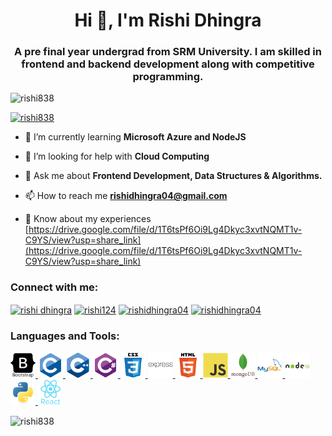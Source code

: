 <h1 align="center">Hi 👋, I'm Rishi Dhingra</h1>
<h3 align="center">A pre final year undergrad from SRM University. I am skilled in frontend and backend development along with competitive programming.</h3>

<p align="left"> <img src="https://komarev.com/ghpvc/?username=rishi838&label=Profile%20views&color=0e75b6&style=flat" alt="rishi838" /> </p>

<p align="left"> <a href="https://github.com/ryo-ma/github-profile-trophy"><img src="https://github-profile-trophy.vercel.app/?username=rishi838" alt="rishi838" /></a> </p>

- 🌱 I’m currently learning **Microsoft Azure and NodeJS**

- 🤝 I’m looking for help with **Cloud Computing**

- 💬 Ask me about **Frontend Development, Data Structures & Algorithms.**

- 📫 How to reach me **rishidhingra04@gmail.com**

- 📄 Know about my experiences [https://drive.google.com/file/d/1T6tsPf6Oi9Lg4Dkyc3xvtNQMT1v-C9YS/view?usp=share_link](https://drive.google.com/file/d/1T6tsPf6Oi9Lg4Dkyc3xvtNQMT1v-C9YS/view?usp=share_link)

<h3 align="left">Connect with me:</h3>
<p align="left">
<a href="https://linkedin.com/in/rishi dhingra" target="blank"><img align="center" src="https://raw.githubusercontent.com/rahuldkjain/github-profile-readme-generator/master/src/images/icons/Social/linked-in-alt.svg" alt="rishi dhingra" height="30" width="40" /></a>
<a href="https://www.codechef.com/users/rishi124" target="blank"><img align="center" src="https://cdn.jsdelivr.net/npm/simple-icons@3.1.0/icons/codechef.svg" alt="rishi124" height="30" width="40" /></a>
<a href="https://www.hackerrank.com/rishidhingra04" target="blank"><img align="center" src="https://raw.githubusercontent.com/rahuldkjain/github-profile-readme-generator/master/src/images/icons/Social/hackerrank.svg" alt="rishidhingra04" height="30" width="40" /></a>
<a href="https://www.leetcode.com/rishidhingra04" target="blank"><img align="center" src="https://raw.githubusercontent.com/rahuldkjain/github-profile-readme-generator/master/src/images/icons/Social/leet-code.svg" alt="rishidhingra04" height="30" width="40" /></a>
</p>

<h3 align="left">Languages and Tools:</h3>
<p align="left"> <a href="https://getbootstrap.com" target="_blank" rel="noreferrer"> <img src="https://raw.githubusercontent.com/devicons/devicon/master/icons/bootstrap/bootstrap-plain-wordmark.svg" alt="bootstrap" width="40" height="40"/> </a> <a href="https://www.cprogramming.com/" target="_blank" rel="noreferrer"> <img src="https://raw.githubusercontent.com/devicons/devicon/master/icons/c/c-original.svg" alt="c" width="40" height="40"/> </a> <a href="https://www.w3schools.com/cpp/" target="_blank" rel="noreferrer"> <img src="https://raw.githubusercontent.com/devicons/devicon/master/icons/cplusplus/cplusplus-original.svg" alt="cplusplus" width="40" height="40"/> </a> <a href="https://www.w3schools.com/cs/" target="_blank" rel="noreferrer"> <img src="https://raw.githubusercontent.com/devicons/devicon/master/icons/csharp/csharp-original.svg" alt="csharp" width="40" height="40"/> </a> <a href="https://www.w3schools.com/css/" target="_blank" rel="noreferrer"> <img src="https://raw.githubusercontent.com/devicons/devicon/master/icons/css3/css3-original-wordmark.svg" alt="css3" width="40" height="40"/> </a> <a href="https://expressjs.com" target="_blank" rel="noreferrer"> <img src="https://raw.githubusercontent.com/devicons/devicon/master/icons/express/express-original-wordmark.svg" alt="express" width="40" height="40"/> </a> <a href="https://www.w3.org/html/" target="_blank" rel="noreferrer"> <img src="https://raw.githubusercontent.com/devicons/devicon/master/icons/html5/html5-original-wordmark.svg" alt="html5" width="40" height="40"/> </a> <a href="https://developer.mozilla.org/en-US/docs/Web/JavaScript" target="_blank" rel="noreferrer"> <img src="https://raw.githubusercontent.com/devicons/devicon/master/icons/javascript/javascript-original.svg" alt="javascript" width="40" height="40"/> </a> <a href="https://www.mongodb.com/" target="_blank" rel="noreferrer"> <img src="https://raw.githubusercontent.com/devicons/devicon/master/icons/mongodb/mongodb-original-wordmark.svg" alt="mongodb" width="40" height="40"/> </a> <a href="https://www.mysql.com/" target="_blank" rel="noreferrer"> <img src="https://raw.githubusercontent.com/devicons/devicon/master/icons/mysql/mysql-original-wordmark.svg" alt="mysql" width="40" height="40"/> </a> <a href="https://nodejs.org" target="_blank" rel="noreferrer"> <img src="https://raw.githubusercontent.com/devicons/devicon/master/icons/nodejs/nodejs-original-wordmark.svg" alt="nodejs" width="40" height="40"/> </a> <a href="https://www.python.org" target="_blank" rel="noreferrer"> <img src="https://raw.githubusercontent.com/devicons/devicon/master/icons/python/python-original.svg" alt="python" width="40" height="40"/> </a> <a href="https://reactjs.org/" target="_blank" rel="noreferrer"> <img src="https://raw.githubusercontent.com/devicons/devicon/master/icons/react/react-original-wordmark.svg" alt="react" width="40" height="40"/> </a> </p>

<!-- <p><img align="left" src="https://github-readme-stats.vercel.app/api/top-langs?username=rishi838&show_icons=true&locale=en&layout=compact" alt="rishi838" /></p> -->

<!-- <p>&nbsp;<img align="center" src="https://github-readme-stats.vercel.app/api?username=rishi838&show_icons=true&locale=en" alt="rishi838" /></p> -->

<p><img align="center" src="https://github-readme-streak-stats.herokuapp.com/?user=rishi838&" alt="rishi838" /></p>

